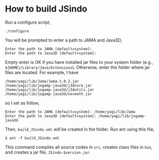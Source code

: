 # How to build JSindo

Run a configure script,

    ./configure

You will be prompted to enter a path to JAMA and Java3D,

    Enter the path to JAMA [default=system]:
    Enter the path to Java3D [default=system]:

Empty enter is OK if you have installed jar files to your system folder (e.g., `${HOME}/Library/Java/Extensions`). Otherwise, enter the folder where jar files are located. For example, I have

    /home/yagi/lib/Jama/Jama-1.0.2.jar  
    /home/yagi/lib/jogamp-java3d/j3dcore.jar  
    /home/yagi/lib/jogamp-java3d/j3dutils.jar  
    /home/yagi/lib/jogamp-java3d/vecmath.jar  

so I set as follow,

    Enter the path to JAMA [default=system]: /home/yagi/lib/Jama
    Enter the path to Java3D [default=system]: /home/yagi/lib/jogamp-java3d

Then, `build_JSindo.xml` will be created in the folder. Run ant using this file,

    $ ant -f build_JSindo.xml

This command compiles all source codes in `src`, creates class files in `bin`, and creates a jar file, `JSindo-$version.jar`.

